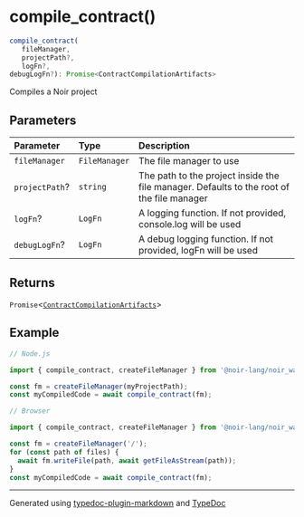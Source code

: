 # compile\_contract()

```ts
compile_contract(
   fileManager, 
   projectPath?, 
   logFn?, 
debugLogFn?): Promise<ContractCompilationArtifacts>
```

Compiles a Noir project

## Parameters

| Parameter | Type | Description |
| :------ | :------ | :------ |
| `fileManager` | `FileManager` | The file manager to use |
| `projectPath`? | `string` | The path to the project inside the file manager. Defaults to the root of the file manager |
| `logFn`? | `LogFn` | A logging function. If not provided, console.log will be used |
| `debugLogFn`? | `LogFn` | A debug logging function. If not provided, logFn will be used |

## Returns

`Promise`\<[`ContractCompilationArtifacts`](../index.md#contractcompilationartifacts)\>

## Example

```typescript
// Node.js

import { compile_contract, createFileManager } from '@noir-lang/noir_wasm';

const fm = createFileManager(myProjectPath);
const myCompiledCode = await compile_contract(fm);
```

```typescript
// Browser

import { compile_contract, createFileManager } from '@noir-lang/noir_wasm';

const fm = createFileManager('/');
for (const path of files) {
  await fm.writeFile(path, await getFileAsStream(path));
}
const myCompiledCode = await compile_contract(fm);
```

***

Generated using [typedoc-plugin-markdown](https://www.npmjs.com/package/typedoc-plugin-markdown) and [TypeDoc](https://typedoc.org/)
